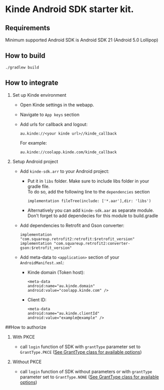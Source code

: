 # Kinde Android SDK starter kit.
## Requirements
Minimum supported Android SDK is Android SDK 21 (Android 5.0 Lollipop)

## How to build
```
./gradlew build
```


## How to integrate
1. Set up Kinde environment
   - Open Kinde settings in the webapp.
   - Navigate to `App keys` section
   - Add urls for callback and logout:

         au.kinde://<your kinde url>//kinde_callback
      For example:

         au.kinde://coolapp.kinde.com/kinde_callback

2. Setup Android project
   - Add `kinde-sdk.arr` to your Android project:
      * Put it in `libs` folder. Make sure to include libs folder in your gradle file.   
         To do so, add the following line to the `dependencies` section
               
            implementation fileTree(include: ['*.aar'],dir: 'libs')
      * Alternatively you can add `kinde-sdk.aar` as separate module. Don't forget to add dependecies for this module to build.gradle

   - Add dependencies to Retrofit and Gson converter:
   
         implementation "com.squareup.retrofit2:retrofit:$retrofit_version"
         implementation "com.squareup.retrofit2:converter-gson:$retrofit_version"
   - Add meta-data to `<application>` section of your `AndroidManifest.xml`:
      * Kinde domain (Token host):

            <meta-data
            android:name="au.kinde.domain"
            android:value="coolapp.kinde.com" />
      * Client ID:

            <meta-data
            android:name="au.kinde.clientId"
            android:value="example@example" />

##How to authorize
1. With PKCE
   - call `login` function of SDK with `grantType` parameter set to `GrantType.PKCE` ([See GrantType class for available options](sdk/src/main/java/au/kinde/sdk/GrantType.kt))

2. Without PKCE
    -  call `login` function of SDK without parameters or with `grantType` parameter set to `GrantType.NONE` ([See GrantType class for available options](sdk/src/main/java/au/kinde/sdk/GrantType.kt))
    